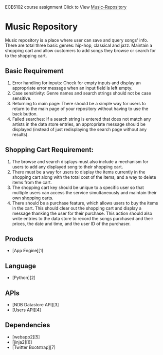 ECE6102 course assignment
Click to View [Music-Repository](http://xingyu-liu-music-shopping.appspot.com/)

# Music Repository

Music repository is a place where user can save and query songs' info. There are total three basic genres: hip-hop, classical and jazz. Maintain a shopping cart and allow customers to add songs they browse or search for to the shopping cart.

## Basic Requirement
1. Error handling for inputs: Check for empty inputs and display an appropriate error message when an input field is left empty.
2. Case sensitivity: Genre names and search strings should not be case sensitive.
3. Returning to main page: There should be a simple way for users to return to the main page of your repository without having to use the back button.
4. Failed searches: If a search string is entered that does not match any artists in the data store entries, an appropriate message should be displayed (instead of just redisplaying the search page without any results).

## Shopping Cart Requirement:
1. The browse and search displays must also include a mechanism for users to add any displayed song to their shopping cart.
2. There must be a way for users to display the items currently in the shopping cart along with the total cost of the items, and a way to delete items from the cart.
3. The shopping cart key should be unique to a specific user so that multiple users can access the service simultaneously and maintain their own shopping carts.
4. There should be a purchase feature, which allows users to buy the items in the cart. This should clear out the shopping cart and display a message thanking the user for their purchase. This action should also write entries to the data store to record the songs purchased and their prices, the date and time, and the user ID of the purchaser.


## Products
- [App Engine][1]

## Language
- [Python][2]

## APIs
- [NDB Datastore API][3]
- [Users API][4]

## Dependencies
- [webapp2][5]
- [jinja2][6]
- [Twitter Bootstrap][7]
